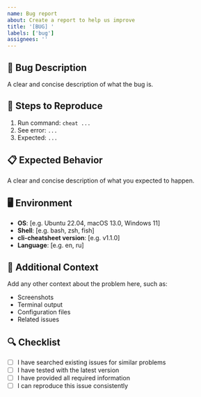 ```yaml
---
name: Bug report
about: Create a report to help us improve
title: '[BUG] '
labels: ['bug']
assignees: ''
---
```


## 🐛 Bug Description

A clear and concise description of what the bug is.

## 🔄 Steps to Reproduce

1. Run command: `cheat ...`
2. See error: `...`
3. Expected: `...`

## 📋 Expected Behavior

A clear and concise description of what you expected to happen.

## 🖥️ Environment

- **OS**: [e.g. Ubuntu 22.04, macOS 13.0, Windows 11]
- **Shell**: [e.g. bash, zsh, fish]
- **cli-cheatsheet version**: [e.g. v1.1.0]
- **Language**: [e.g. en, ru]

## 📝 Additional Context

Add any other context about the problem here, such as:
- Screenshots
- Terminal output
- Configuration files
- Related issues

## 🔍 Checklist

- [ ] I have searched existing issues for similar problems
- [ ] I have tested with the latest version
- [ ] I have provided all required information
- [ ] I can reproduce this issue consistently 